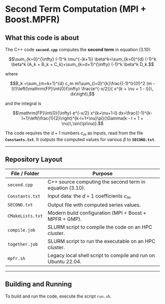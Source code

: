# Second Term Computation (MPI + Boost.MPFR)

## What this code is about

The C++ code **`second.cpp`** computes the **second term** in equation (3.10):

$$\sum_{k=0}^{\infty} (-1)^k \mu^{-(k+1)} \beta^k=\sum_{k=0}^{d} (-1)^k \beta^k (A_k + B_k + C_k)+\sum_{k=d+1}^{\infty} (-1)^k \beta^k D_k.$$

where

$$B_k =\sum_{m=k+1}^{d} c_m m!\sum_{l=0}^{k}\frac{(-1)^l}{(l!)^2 (m - l)!}\left(\mathrm{FP}\int{0}{\infty} \frac{e^{-x/2}}{ x^{k + \nu + 1 - l}}\, dx\right),$$

and the integral is

$$\mathrm{FP}\int{0}{\infty} e^{-x/2} x^{k+\nu+1-l} dx=\frac{(-1)^{k-l+1}\left(\frac{1}{2}\right)^{k-l+1+\nu}\pi}{\Gamma(k - l + 1 + \nu)\,\sin(\pi\nu)}.$$

The code requires the $d + 1$ numbers $c_m$ as inputs,  read from the file **`Constants.txt`**.  It outputs the computed values for various $\beta$ to **`SECOND.txt`**.

---

## Repository Layout

| File / Folder     | Purpose                                                                 |
|-------------------|-------------------------------------------------------------------------|
| `second.cpp`      | C++ source computing the second term in equation (3.10).                |
| `Constants.txt`   | Input data: the $d + 1$ coefficients $c_m$.                              |
| `SECOND.txt`      | Output file with computed series values.                                 |
| `CMakeLists.txt`  | Modern build configuration (MPI + Boost + MPFR + GMP).                  |
| `compile.job`     | SLURM script to compile the code on an HPC cluster.                     |
| `together.job`    | SLURM script to run the executable on an HPC cluster.                   |
| `mpfr.sh`         | Legacy local shell script to compile and run on Ubuntu 22.04.           |

---

## Building and Running

To build and run the code, execute the script `run.sh`. 

